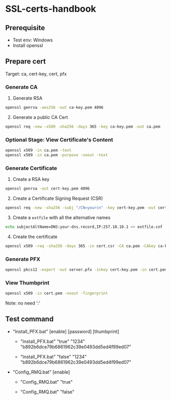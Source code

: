 # SSL-certs-handbook

## Prerequisite

- Test env: Windows
- Install openssl

## Prepare cert
Target: ca, cert-key, cert, pfx 

### Generate CA
1. Generate RSA
```bash
openssl genrsa -aes256 -out ca-key.pem 4096
```
2. Generate a public CA Cert
```bash
openssl req -new -x509 -sha256 -days 365 -key ca-key.pem -out ca.pem
```

### Optional Stage: View Certificate's Content
```bash
openssl x509 -in ca.pem -text
openssl x509 -in ca.pem -purpose -noout -text
```

### Generate Certificate
1. Create a RSA key
```bash
openssl genrsa -out cert-key.pem 4096
```
2. Create a Certificate Signing Request (CSR)
```bash
openssl req -new -sha256 -subj "/CN=yourcn" -key cert-key.pem -out cert.csr
```
3. Create a `extfile` with all the alternative names
```bash
echo subjectAltName=DNS:your-dns.record,IP:257.10.10.1 >> extfile.cnf
```
4. Create the certificate
```bash
openssl x509 -req -sha256 -days 365 -in cert.csr -CA ca.pem -CAkey ca-key.pem -out cert.pem -extfile extfile.cnf -CAcreateserial
```

### Generate PFX
```bash
openssl pkcs12 -export -out server.pfx -inkey cert-key.pem -in cert.pem
```

### View Thumbprint
```bash
openssl x509 -in cert.pem -noout -fingerprint
```
Note: no need ':'

## Test command

- "Install_PFX.bat" [enable] [password] [thumbprint]

    - "Install_PFX.bat" "true" "1234" "b892b6dce79b6861962c39e0493dd5ed4f99ed07"

    - "Install_PFX.bat" "false" "1234" "b892b6dce79b6861962c39e0493dd5ed4f99ed07"

- "Config_RMQ.bat" [enable] 

    - "Config_RMQ.bat" "true"

    - "Config_RMQ.bat" "false"

